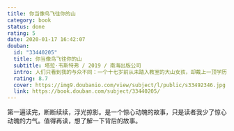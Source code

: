 ```yaml
---
title: 你当像鸟飞往你的山
category: book
status: done
rating: 5
date: 2020-01-17 16:42:07
douban:
  id: "33440205"
  title: 你当像鸟飞往你的山
  subtitle: 塔拉·韦斯特弗 / 2019 / 南海出版公司
  intro: 人们只看到我的与众不同：一个十七岁前从未踏入教室的大山女孩，却戴上一顶学历的高帽，熠熠生辉。只有我知道自己的真面目：我来自一个极少有人能想象的家庭。我的童年由垃圾场的废铜烂铁铸成，那里没有读书声，只有起重机的轰鸣。不上学，不就医，是父亲要我们坚持的忠诚与真理。父亲不允许我们拥有自己的声音，我们的意志是他眼中的恶魔。哈佛大学，剑桥大学，哲学硕士，历史博士……我知道，像我这样从垃圾堆里爬出来的无知女孩，能取得如今的成就，应当感激涕零才对。但我丝毫提不起热情。我曾怯懦、崩溃、自我怀疑，内心里有什么东西腐烂了，恶臭熏天。直到我逃离大山，打开另一个世界。那是教育给我的新世界，那是我生命的无限可能。
  rating: 8.7
  cover: https://img9.doubanio.com/view/subject/l/public/s33492346.jpg
  link: https://book.douban.com/subject/33440205/
---
```


第一遍读完，断断续续，浮光掠影。是一个惊心动魄的故事，只是读者我少了惊心动魄的力气。值得再读，想了解一下背后的故事。